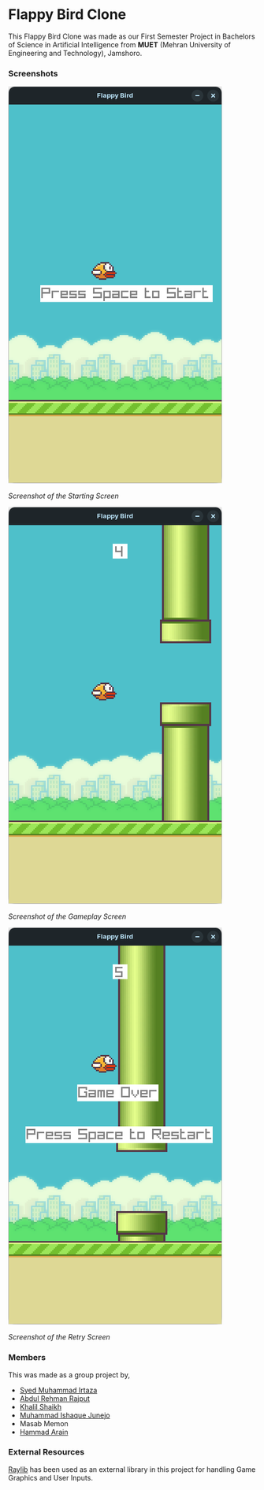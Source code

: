# Flappy Bird Clone

This Flappy Bird Clone was made as our First Semester Project in Bachelors of Science in Artificial Intelligence from **MUET** (Mehran University of Engineering and Technology), Jamshoro.

### Screenshots
![Starting Screen](Screenshots/Start-Screen.png)

*Screenshot of the Starting Screen*

![Gameplay Screen](Screenshots/Gameplay-Screen.png)

*Screenshot of the Gameplay Screen*

![Retry Screen](Screenshots/Retry-Screen.png)

*Screenshot of the Retry Screen*

### Members
This was made as a group project by,
- [Syed Muhammad Irtaza](https://github.com/syedirtaza10/)
- [Abdul Rehman Rajput](https://github.com/abdul-rehman-rajput/)
- [Khalil Shaikh](https://github.com/khalil-oss)
- [Muhammad Ishaque Junejo](https://github.com/IshaqJunejo/)
- Masab Memon
- [Hammad Arain](https://github.com/Hammad-18-03/)

### External Resources

[Raylib](https://github.com/raysan5/raylib) has been used as an external library in this project for handling Game Graphics and User Inputs.
